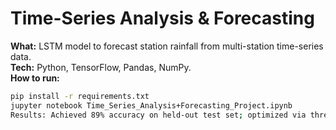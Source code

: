 # Time-Series Analysis & Forecasting

**What:** LSTM model to forecast station rainfall from multi-station time-series data.  
**Tech:** Python, TensorFlow, Pandas, NumPy.  
**How to run:**
```bash
pip install -r requirements.txt
jupyter notebook Time_Series_Analysis+Forecasting_Project.ipynb
Results: Achieved 89% accuracy on held-out test set; optimized via threshold tuning.
